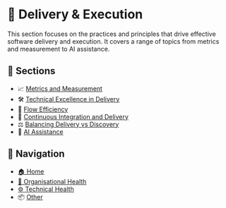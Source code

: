 # 🚀 Delivery & Execution

This section focuses on the practices and principles that drive effective software delivery and execution. It covers a range of topics from metrics and measurement to AI assistance.

## 📑 Sections

- 📈 [Metrics and Measurement](metrics-and-measurement.md)
- 🛠️ [Technical Excellence in Delivery](technical-excellence-in-delivery.md)
- 🔄 [Flow Efficiency](flow-efficiency.md)
- 🔄 [Continuous Integration and Delivery](continuous-integration-and-delivery.md)
- ⚖️ [Balancing Delivery vs Discovery](balancing-delivery-vs-discovery.md)
- 🤖 [AI Assistance](ai-assistance.md)

## 🧭 Navigation

- [🏠 Home](../../README.md)
- [🧠 Organisational Health](../org-health/README.md)
- [⚙️ Technical Health](../tech-health/README.md)
- 📦 [Other](../other/README.md)
